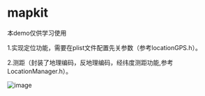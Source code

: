 # mapkit
本demo仅供学习使用


1.实现定位功能，需要在plist文件配置先关参数（参考locationGPS.h）。



2.测距（封装了地理编码，反地理编码，经纬度测距功能,参考LocationManager.h）。


![image](https://github.com/chennyhuang/mapkit/blob/master/mapkit.gif)